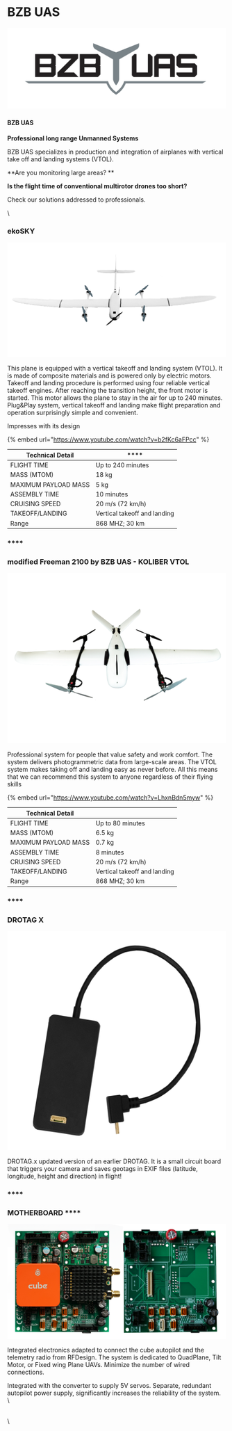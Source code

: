 # BZB UAS

![](../../.gitbook/assets/bzb-uas-logo.png)

#### **BZB UAS**

**Professional long range Unmanned Systems**

BZB UAS specializes in production and integration of airplanes with vertical take off and landing systems (VTOL).

**Are you monitoring large areas? **

**Is the flight time of conventional multirotor drones too short?**

Check our solutions addressed to professionals.

\


### **ekoSKY**

![](../../.gitbook/assets/ekosky.png)

This plane is equipped with a vertical takeoff and landing system (VTOL). It is made of composite materials and is powered only by electric motors. Takeoff and landing procedure is performed using four reliable vertical takeoff engines. After reaching the transition height, the front motor is started. This motor allows the plane to stay in the air for up to 240 minutes. Plug\&Play system, vertical takeoff and landing make flight preparation and operation surprisingly simple and convenient.

Impresses with its design

{% embed url="https://www.youtube.com/watch?v=b2fKc6aFPcc" %}

| Technical Detail     | ****                         |
| -------------------- | ---------------------------- |
| FLIGHT TIME          | Up to 240 minutes            |
| MASS (MTOM)          | 18 kg                        |
| MAXIMUM PAYLOAD MASS | 5 kg                         |
| ASSEMBLY TIME        | 10 minutes                   |
| CRUISING SPEED       | 20 m/s (72 km/h)             |
| TAKEOFF/LANDING      | Vertical takeoff and landing |
| Range                | 868 MHZ; 30 km               |

### ****

### **modified Freeman 2100 by BZB UAS - KOLIBER VTOL**

![](../../.gitbook/assets/freeman-2100.png)

Professional system for people that value safety and work comfort. The system delivers photogrammetric data from large-scale areas. The VTOL system makes taking off and landing easy as never before. All this means that we can recommend this system to anyone regardless of their flying skills

{% embed url="https://www.youtube.com/watch?v=LhxnBdn5myw" %}

| **Technical Detail** |                              |
| -------------------- | ---------------------------- |
| FLIGHT TIME          | Up to 80 minutes             |
| MASS (MTOM)          | 6.5 kg                       |
| MAXIMUM PAYLOAD MASS | 0.7 kg                       |
| ASSEMBLY TIME        | 8 minutes                    |
| CRUISING SPEED       | 20 m/s (72 km/h)             |
| TAKEOFF/LANDING      | Vertical takeoff and landing |
| Range                | 868 MHZ; 30 km               |

### ****

### **DROTAG X**

![](../../.gitbook/assets/drotag-x-.png)

DROTAG.x updated version of an earlier DROTAG. It is a small circuit board that triggers your camera and saves geotags in EXIF files (latitude, longitude, height and direction) in flight!

### ****

### **MOTHERBOARD** ****

![](../../.gitbook/assets/carrier-board-bzb-uas..-.png)

Integrated electronics adapted to connect the cube autopilot and the telemetry radio from RFDesign. The system is dedicated to QuadPlane, Tilt Motor, or Fixed wing Plane UAVs. Minimize the number of wired connections.

Integrated with the converter to supply 5V servos. Separate, redundant autopilot power supply, significantly increases the reliability of the system.\
\


\
\
